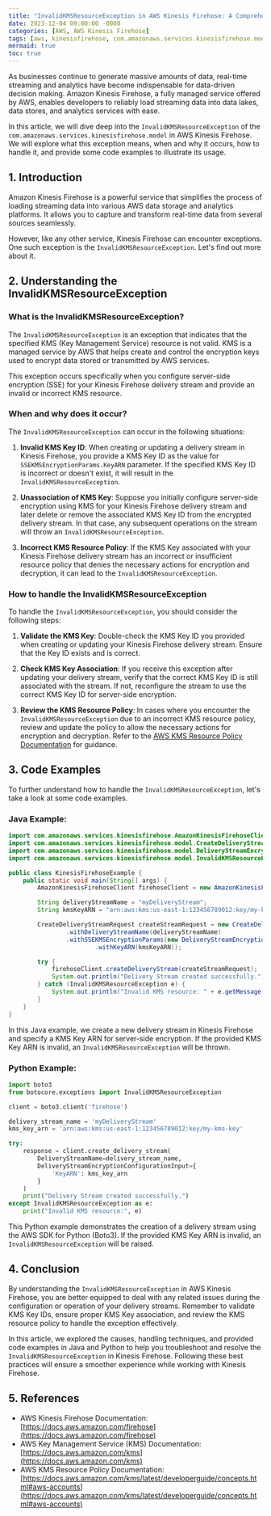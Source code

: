 ```yaml
---
title: "InvalidKMSResourceException in AWS Kinesis Firehose: A Comprehensive Guide"
date: 2023-12-04 09:00:00 -0000
categories: [AWS, AWS Kinesis Firehose]
tags: [aws, kinesisfirehose, com.amazonaws.services.kinesisfirehose.model]
mermaid: true
toc: true
---
```



As businesses continue to generate massive amounts of data, real-time streaming and analytics have become indispensable for data-driven decision making. Amazon Kinesis Firehose, a fully managed service offered by AWS, enables developers to reliably load streaming data into data lakes, data stores, and analytics services with ease.

In this article, we will dive deep into the `InvalidKMSResourceException` of the `com.amazonaws.services.kinesisfirehose.model` in AWS Kinesis Firehose. We will explore what this exception means, when and why it occurs, how to handle it, and provide some code examples to illustrate its usage.

## 1. Introduction

Amazon Kinesis Firehose is a powerful service that simplifies the process of loading streaming data into various AWS data storage and analytics platforms. It allows you to capture and transform real-time data from several sources seamlessly.

However, like any other service, Kinesis Firehose can encounter exceptions. One such exception is the `InvalidKMSResourceException`. Let's find out more about it.

## 2. Understanding the InvalidKMSResourceException

### What is the InvalidKMSResourceException?

The `InvalidKMSResourceException` is an exception that indicates that the specified KMS (Key Management Service) resource is not valid. KMS is a managed service by AWS that helps create and control the encryption keys used to encrypt data stored or transmitted by AWS services.

This exception occurs specifically when you configure server-side encryption (SSE) for your Kinesis Firehose delivery stream and provide an invalid or incorrect KMS resource.

### When and why does it occur?

The `InvalidKMSResourceException` can occur in the following situations:

1. **Invalid KMS Key ID**: When creating or updating a delivery stream in Kinesis Firehose, you provide a KMS Key ID as the value for `SSEKMSEncryptionParams.KeyARN` parameter. If the specified KMS Key ID is incorrect or doesn't exist, it will result in the `InvalidKMSResourceException`.

2. **Unassociation of KMS Key**: Suppose you initially configure server-side encryption using KMS for your Kinesis Firehose delivery stream and later delete or remove the associated KMS Key ID from the encrypted delivery stream. In that case, any subsequent operations on the stream will throw an `InvalidKMSResourceException`.

3. **Incorrect KMS Resource Policy**: If the KMS Key associated with your Kinesis Firehose delivery stream has an incorrect or insufficient resource policy that denies the necessary actions for encryption and decryption, it can lead to the `InvalidKMSResourceException`.

### How to handle the InvalidKMSResourceException

To handle the `InvalidKMSResourceException`, you should consider the following steps:

1. **Validate the KMS Key**: Double-check the KMS Key ID you provided when creating or updating your Kinesis Firehose delivery stream. Ensure that the Key ID exists and is correct.

2. **Check KMS Key Association**: If you receive this exception after updating your delivery stream, verify that the correct KMS Key ID is still associated with the stream. If not, reconfigure the stream to use the correct KMS Key ID for server-side encryption.

3. **Review the KMS Resource Policy**: In cases where you encounter the `InvalidKMSResourceException` due to an incorrect KMS resource policy, review and update the policy to allow the necessary actions for encryption and decryption. Refer to the [AWS KMS Resource Policy Documentation](https://docs.aws.amazon.com/kms/latest/developerguide/concepts.html#aws-accounts) for guidance.

## 3. Code Examples

To further understand how to handle the `InvalidKMSResourceException`, let's take a look at some code examples.

### Java Example:

```java
import com.amazonaws.services.kinesisfirehose.AmazonKinesisFirehoseClient;
import com.amazonaws.services.kinesisfirehose.model.CreateDeliveryStreamRequest;
import com.amazonaws.services.kinesisfirehose.model.DeliveryStreamEncryptionConfigurationInput;
import com.amazonaws.services.kinesisfirehose.model.InvalidKMSResourceException;

public class KinesisFirehoseExample {
    public static void main(String[] args) {
        AmazonKinesisFirehoseClient firehoseClient = new AmazonKinesisFirehoseClient();

        String deliveryStreamName = "myDeliveryStream";
        String kmsKeyARN = "arn:aws:kms:us-east-1:123456789012:key/my-kms-key";

        CreateDeliveryStreamRequest createStreamRequest = new CreateDeliveryStreamRequest()
                .withDeliveryStreamName(deliveryStreamName)
                .withSSEKMSEncryptionParams(new DeliveryStreamEncryptionConfigurationInput()
                        .withKeyARN(kmsKeyARN));

        try {
            firehoseClient.createDeliveryStream(createStreamRequest);
            System.out.println("Delivery Stream created successfully.");
        } catch (InvalidKMSResourceException e) {
            System.out.println("Invalid KMS resource: " + e.getMessage());
        }
    }
}
```

In this Java example, we create a new delivery stream in Kinesis Firehose and specify a KMS Key ARN for server-side encryption. If the provided KMS Key ARN is invalid, an `InvalidKMSResourceException` will be thrown.

### Python Example:

```python
import boto3
from botocore.exceptions import InvalidKMSResourceException

client = boto3.client('firehose')

delivery_stream_name = 'myDeliveryStream'
kms_key_arn = 'arn:aws:kms:us-east-1:123456789012:key/my-kms-key'

try:
    response = client.create_delivery_stream(
        DeliveryStreamName=delivery_stream_name,
        DeliveryStreamEncryptionConfigurationInput={
            'KeyARN': kms_key_arn
        }
    )
    print("Delivery Stream created successfully.")
except InvalidKMSResourceException as e:
    print("Invalid KMS resource:", e)
```

This Python example demonstrates the creation of a delivery stream using the AWS SDK for Python (Boto3). If the provided KMS Key ARN is invalid, an `InvalidKMSResourceException` will be raised.

## 4. Conclusion

By understanding the `InvalidKMSResourceException` in AWS Kinesis Firehose, you are better equipped to deal with any related issues during the configuration or operation of your delivery streams. Remember to validate KMS Key IDs, ensure proper KMS Key association, and review the KMS resource policy to handle the exception effectively.

In this article, we explored the causes, handling techniques, and provided code examples in Java and Python to help you troubleshoot and resolve the `InvalidKMSResourceException` in Kinesis Firehose. Following these best practices will ensure a smoother experience while working with Kinesis Firehose.

## 5. References

- AWS Kinesis Firehose Documentation: [https://docs.aws.amazon.com/firehose](https://docs.aws.amazon.com/firehose)
- AWS Key Management Service (KMS) Documentation: [https://docs.aws.amazon.com/kms](https://docs.aws.amazon.com/kms)
- AWS KMS Resource Policy Documentation: [https://docs.aws.amazon.com/kms/latest/developerguide/concepts.html#aws-accounts](https://docs.aws.amazon.com/kms/latest/developerguide/concepts.html#aws-accounts)
